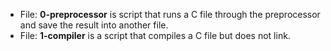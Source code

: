 * File: **0-preprocessor** is script that runs a C file through the preprocessor and save the result into another file.
* File: **1-compiler** is a script that compiles a C file but does not link.

